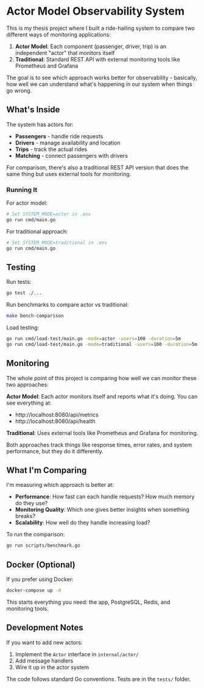 # Actor Model Observability System

This is my thesis project where I built a ride-hailing system to compare two different ways of monitoring applications:

1. **Actor Model**: Each component (passenger, driver, trip) is an independent "actor" that monitors itself
2. **Traditional**: Standard REST API with external monitoring tools like Prometheus and Grafana

The goal is to see which approach works better for observability - basically, how well we can understand what's happening in our system when things go wrong.

## What's Inside

The system has actors for:
- **Passengers** - handle ride requests
- **Drivers** - manage availability and location
- **Trips** - track the actual rides
- **Matching** - connect passengers with drivers

For comparison, there's also a traditional REST API version that does the same thing but uses external tools for monitoring.

### Running It

For actor model:
```bash
# Set SYSTEM_MODE=actor in .env
go run cmd/main.go
```

For traditional approach:
```bash
# Set SYSTEM_MODE=traditional in .env
go run cmd/main.go
```

## Testing

Run tests:
```bash
go test ./...
```

Run benchmarks to compare actor vs traditional:
```bash
make bench-comparison
```

Load testing:
```bash
go run cmd/load-test/main.go -mode=actor -users=100 -duration=5m
go run cmd/load-test/main.go -mode=traditional -users=100 -duration=5m
```

## Monitoring

The whole point of this project is comparing how well we can monitor these two approaches:

**Actor Model**: Each actor monitors itself and reports what it's doing. You can see everything at:
- http://localhost:8080/api/metrics
- http://localhost:8080/api/health

**Traditional**: Uses external tools like Prometheus and Grafana for monitoring.

Both approaches track things like response times, error rates, and system performance, but they do it differently.

## What I'm Comparing

I'm measuring which approach is better at:

- **Performance**: How fast can each handle requests? How much memory do they use?
- **Monitoring Quality**: Which one gives better insights when something breaks?
- **Scalability**: How well do they handle increasing load?

To run the comparison:
```bash
go run scripts/benchmark.go
```

## Docker (Optional)

If you prefer using Docker:
```bash
docker-compose up -d
```

This starts everything you need: the app, PostgreSQL, Redis, and monitoring tools.

## Development Notes

If you want to add new actors:
1. Implement the `Actor` interface in `internal/actor/`
2. Add message handlers
3. Wire it up in the actor system

The code follows standard Go conventions. Tests are in the `tests/` folder.
